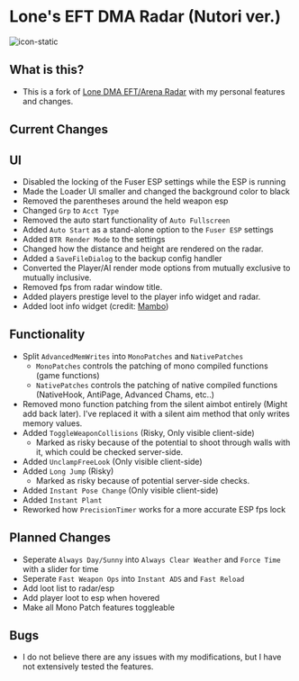 # Lone's EFT DMA Radar (Nutori ver.)

![icon-static](https://github.com/user-attachments/assets/d3bc58ad-a987-4c94-bfe2-dd2236769f19)

## What is this?
- This is a fork of [Lone DMA EFT/Arena Radar](https://github.com/Lone83427/lone-eft-dma-radar) with my personal features and changes.

## Current Changes

## UI
   - Disabled the locking of the Fuser ESP settings while the ESP is running
   - Made the Loader UI smaller and changed the background color to black
   - Removed the parentheses around the held weapon esp
   - Changed `Grp` to `Acct Type`
   - Removed the auto start functionality of `Auto Fullscreen`
   - Added `Auto Start` as a stand-alone option to the `Fuser ESP` settings
   - Added `BTR Render Mode` to the settings
   - Changed how the distance and height are rendered on the radar.
   - Added a `SaveFileDialog` to the backup config handler
   - Converted the Player/AI render mode options from mutually exclusive to mutually inclusive.
   - Removed fps from radar window title.
   - Added players prestige level to the player info widget and radar.
   - Added loot info widget (credit: [Mambo](<https://github.com/Mambo-Noob/eft-dma-radar>))

## Functionality
   - Split `AdvancedMemWrites` into `MonoPatches` and `NativePatches`
      - `MonoPatches` controls the patching of mono compiled functions (game functions)
      - `NativePatches` controls the patching of native compiled functions (NativeHook, AntiPage, Advanced Chams, etc..)
   - Removed mono function patching from the silent aimbot entirely (Might add back later). I've replaced it with a silent aim method that only writes memory values.
   - Added `ToggleWeaponCollisions` (Risky, Only visible client-side)
      - Marked as risky because of the potential to shoot through walls with it, which could be checked server-side.
   - Added `UnclampFreeLook` (Only visible client-side)
   - Added `Long Jump` (Risky)
      - Marked as risky because of potential server-side checks.
   - Added `Instant Pose Change` (Only visible client-side)
   - Added `Instant Plant`
   - Reworked how `PrecisionTimer` works for a more accurate ESP fps lock

## Planned Changes
   - Seperate `Always Day/Sunny` into `Always Clear Weather` and `Force Time` with a slider for time
   - Seperate `Fast Weapon Ops` into `Instant ADS` and `Fast Reload`
   - Add loot list to radar/esp
   - Add player loot to esp when hovered
   - Make all Mono Patch features toggleable

## Bugs
   - I do not believe there are any issues with my modifications, but I have not extensively tested the features.
